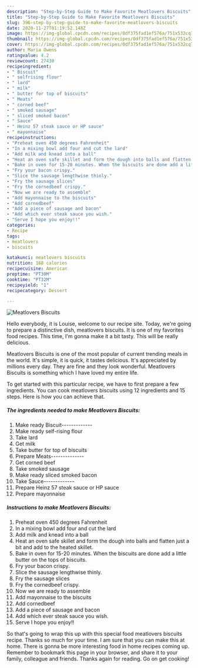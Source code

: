 ```yaml
---
description: "Step-by-Step Guide to Make Favorite Meatlovers Biscuits"
title: "Step-by-Step Guide to Make Favorite Meatlovers Biscuits"
slug: 396-step-by-step-guide-to-make-favorite-meatlovers-biscuits
date: 2020-11-27T01:19:52.148Z
image: https://img-global.cpcdn.com/recipes/0df375fad1ef576a/751x532cq70/meatlovers-biscuits-recipe-main-photo.jpg
thumbnail: https://img-global.cpcdn.com/recipes/0df375fad1ef576a/751x532cq70/meatlovers-biscuits-recipe-main-photo.jpg
cover: https://img-global.cpcdn.com/recipes/0df375fad1ef576a/751x532cq70/meatlovers-biscuits-recipe-main-photo.jpg
author: Maria Owens
ratingvalue: 4.2
reviewcount: 27430
recipeingredient:
- " Biscuit"
- " selfrising flour"
- " lard"
- " milk"
- " butter for top of biscuits"
- " Meats"
- " corned beef"
- " smoked sausage"
- " sliced smoked bacon"
- " Sauce"
- " Heinz 57 steak sauce or HP sauce"
- " mayonnaise"
recipeinstructions:
- "Preheat oven 450 degrees Fahrenheit"
- "In a mixing bowl add four and cut the lard"
- "Add milk and knead into a ball"
- "Heat an oven safe skillet and form the dough into balls and flatten just a bit and add to the heated skillet."
- "Bake in oven for 15-20 minutes. When the biscuits are done add a little butter on the tops of biscuits."
- "Fry your bacon crispy."
- "Slice the sausage lengthwise thinly."
- "Fry the sausage slices"
- "Fry the cornedbeef crispy."
- "Now we are ready to assemble"
- "Add mayonnaise to the biscuits"
- "Add cornedbeef"
- "Add a piece of sausage and bacon"
- "Add which ever steak sauce you wish."
- "Serve I hope you enjoy!!"
categories:
- Recipe
tags:
- meatlovers
- biscuits

katakunci: meatlovers biscuits 
nutrition: 168 calories
recipecuisine: American
preptime: "PT30M"
cooktime: "PT32M"
recipeyield: "1"
recipecategory: Dessert

---
```



![Meatlovers Biscuits](https://img-global.cpcdn.com/recipes/0df375fad1ef576a/751x532cq70/meatlovers-biscuits-recipe-main-photo.jpg)

Hello everybody, it is Louise, welcome to our recipe site. Today, we're going to prepare a distinctive dish, meatlovers biscuits. It is one of my favorites food recipes. This time, I'm gonna make it a bit tasty. This will be really delicious.



Meatlovers Biscuits is one of the most popular of current trending meals in the world. It's simple, it is quick, it tastes delicious. It's appreciated by millions every day. They are fine and they look wonderful. Meatlovers Biscuits is something which I have loved my entire life.


To get started with this particular recipe, we have to first prepare a few ingredients. You can cook meatlovers biscuits using 12 ingredients and 15 steps. Here is how you can achieve that.

<!--inarticleads1-->

##### The ingredients needed to make Meatlovers Biscuits:

1. Make ready  Biscuit-------------
1. Make ready  self-rising flour
1. Take  lard
1. Get  milk
1. Take  butter for top of biscuits
1. Prepare  Meats--------------
1. Get  corned beef
1. Take  smoked sausage
1. Make ready  sliced smoked bacon
1. Take  Sauce-------------
1. Prepare  Heinz 57 steak sauce or HP sauce
1. Prepare  mayonnaise




<!--inarticleads2-->

##### Instructions to make Meatlovers Biscuits:

1. Preheat oven 450 degrees Fahrenheit
1. In a mixing bowl add four and cut the lard
1. Add milk and knead into a ball
1. Heat an oven safe skillet and form the dough into balls and flatten just a bit and add to the heated skillet.
1. Bake in oven for 15-20 minutes. When the biscuits are done add a little butter on the tops of biscuits.
1. Fry your bacon crispy.
1. Slice the sausage lengthwise thinly.
1. Fry the sausage slices
1. Fry the cornedbeef crispy.
1. Now we are ready to assemble
1. Add mayonnaise to the biscuits
1. Add cornedbeef
1. Add a piece of sausage and bacon
1. Add which ever steak sauce you wish.
1. Serve I hope you enjoy!!




So that's going to wrap this up with this special food meatlovers biscuits recipe. Thanks so much for your time. I am sure that you can make this at home. There is gonna be more interesting food in home recipes coming up. Remember to bookmark this page in your browser, and share it to your family, colleague and friends. Thanks again for reading. Go on get cooking!
